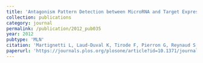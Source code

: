 ```yaml
---
title: 'Antagonism Pattern Detection between MicroRNA and Target Expression in Ewing Sarcoma'
collection: publications
category: journal
permalink: /publication/2012_pub035
year: 2012
pubtype: 'MLN'
citation: 'Martignetti L, Laud-Duval K, Tirode F, Pierron G, Reynaud S, Barillot E, Delattre O, Zinovyev A. <a href="https://journals.plos.org/plosone/article?id=10.1371/journal.pone.0041770">Antagonism Pattern Detection between MicroRNA and Target Expression in Ewing Sarcoma</a>. 2012. <i>PLoS One</i> 7(7):e41770'
paperurl: 'https://journals.plos.org/plosone/article?id=10.1371/journal.pone.0041770'
---
```

